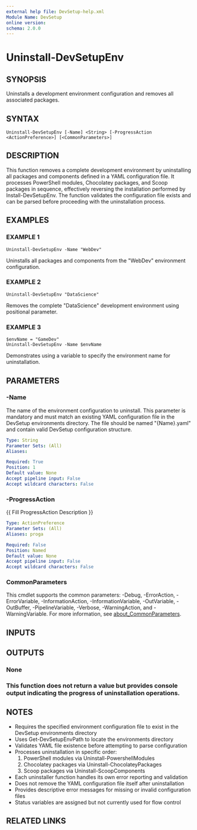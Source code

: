 ```yaml
---
external help file: DevSetup-help.xml
Module Name: DevSetup
online version:
schema: 2.0.0
---
```


# Uninstall-DevSetupEnv

## SYNOPSIS
Uninstalls a development environment configuration and removes all associated packages.

## SYNTAX

```
Uninstall-DevSetupEnv [-Name] <String> [-ProgressAction <ActionPreference>] [<CommonParameters>]
```

## DESCRIPTION
This function removes a complete development environment by uninstalling all packages and components
defined in a YAML configuration file.
It processes PowerShell modules, Chocolatey packages, and
Scoop packages in sequence, effectively reversing the installation performed by Install-DevSetupEnv.
The function validates the configuration file exists and can be parsed before proceeding with
the uninstallation process.

## EXAMPLES

### EXAMPLE 1
```
Uninstall-DevSetupEnv -Name "WebDev"
```

Uninstalls all packages and components from the "WebDev" environment configuration.

### EXAMPLE 2
```
Uninstall-DevSetupEnv "DataScience"
```

Removes the complete "DataScience" development environment using positional parameter.

### EXAMPLE 3
```
$envName = "GameDev"
Uninstall-DevSetupEnv -Name $envName
```

Demonstrates using a variable to specify the environment name for uninstallation.

## PARAMETERS

### -Name
The name of the environment configuration to uninstall.
This parameter is mandatory and must match an existing YAML configuration file in the DevSetup environments directory.
The file should be named "{Name}.yaml" and contain valid DevSetup configuration structure.

```yaml
Type: String
Parameter Sets: (All)
Aliases:

Required: True
Position: 1
Default value: None
Accept pipeline input: False
Accept wildcard characters: False
```

### -ProgressAction
{{ Fill ProgressAction Description }}

```yaml
Type: ActionPreference
Parameter Sets: (All)
Aliases: proga

Required: False
Position: Named
Default value: None
Accept pipeline input: False
Accept wildcard characters: False
```

### CommonParameters
This cmdlet supports the common parameters: -Debug, -ErrorAction, -ErrorVariable, -InformationAction, -InformationVariable, -OutVariable, -OutBuffer, -PipelineVariable, -Verbose, -WarningAction, and -WarningVariable. For more information, see [about_CommonParameters](http://go.microsoft.com/fwlink/?LinkID=113216).

## INPUTS

## OUTPUTS

### None
### This function does not return a value but provides console output indicating the progress of uninstallation operations.
## NOTES
- Requires the specified environment configuration file to exist in the DevSetup environments directory
- Uses Get-DevSetupEnvPath to locate the environments directory
- Validates YAML file existence before attempting to parse configuration
- Processes uninstallation in specific order:
  1. PowerShell modules via Uninstall-PowershellModules
  2. Chocolatey packages via Uninstall-ChocolateyPackages  
  3. Scoop packages via Uninstall-ScoopComponents
- Each uninstaller function handles its own error reporting and validation
- Does not remove the YAML configuration file itself after uninstallation
- Provides descriptive error messages for missing or invalid configuration files
- Status variables are assigned but not currently used for flow control

## RELATED LINKS
